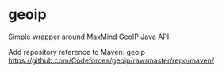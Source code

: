geoip
==================

Simple wrapper around MaxMind GeoIP Java API.

Add repository reference to Maven:
<repositories>
   <repository>
       <id>geoip</id>
       <url>https://github.com/Codeforces/geoip/raw/master/repo/maven/</url>
   </repository>
</repositories>
